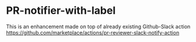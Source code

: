 # PR-notifier-with-label
This is an enhancement made on top of already existing Github-Slack action https://github.com/marketplace/actions/pr-reviewer-slack-notify-action
